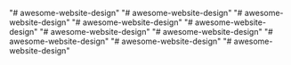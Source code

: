 "# awesome-website-design" 
"# awesome-website-design" 
"# awesome-website-design" 
"# awesome-website-design" 
"# awesome-website-design" 
"# awesome-website-design" 
"# awesome-website-design" 
"# awesome-website-design" 
"# awesome-website-design" 
"# awesome-website-design" 
